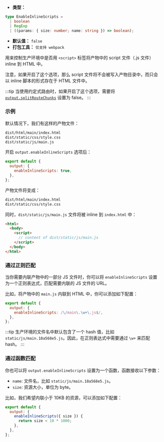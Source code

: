 - **类型：**

```ts
type EnableInlineScripts =
  | boolean
  | RegExp
  | ((params: { size: number; name: string }) => boolean);
```

- **默认值：** `false`
- **打包工具：** `仅支持 webpack`

用来控制生产环境中是否用 `<script>` 标签将产物中的 script 文件（.js 文件）inline 到 HTML 中。

注意，如果开启了这个选项，那么 script 文件将不会被写入产物目录中，而只会以 inline 脚本的形式存在于 HTML 文件中。

:::tip
当使用约定式路由时，如果开启了这个选项，需要将 [`output.splitRouteChunks`](https://modernjs.dev/configure/app/output/splitRouteChunks.html) 设置为 false。
:::

### 示例

默认情况下，我们有这样的产物文件：

```bash
dist/html/main/index.html
dist/static/css/style.css
dist/static/js/main.js
```

开启 `output.enableInlineScripts` 选项后：

```js
export default {
  output: {
    enableInlineScripts: true,
  },
};
```

产物文件将变成：

```bash
dist/html/main/index.html
dist/static/css/style.css
```

同时，`dist/static/js/main.js` 文件将被 inline 到 `index.html` 中：

```html
<html>
  <body>
    <script>
      // content of dist/static/js/main.js
    </script>
  </body>
</html>
```

### 通过正则匹配

当你需要内联产物中的一部分 JS 文件时，你可以将 `enableInlineScripts` 设置为一个正则表达式，匹配需要内联的 JS 文件的 URL。

比如，将产物中的 `main.js` 内联到 HTML 中，你可以添加如下配置：

```js
export default {
  output: {
    enableInlineScripts: /\/main\.\w+\.js$/,
  },
};
```

:::tip
生产环境的文件名中默认包含了一个 hash 值，比如 `static/js/main.18a568e5.js`。因此，在正则表达式中需要通过 `\w+` 来匹配 hash。
:::

### 通过函数匹配

你也可以将 `output.enableInlineScripts` 设置为一个函数，函数接收以下参数：

- `name`: 文件名，比如 `static/js/main.18a568e5.js`。
- `size`: 资源大小，单位为 byte。

比如，我们希望内联小于 10KB 的资源，可以添加如下配置：

```js
export default {
  output: {
    enableInlineScripts({ size }) {
      return size < 10 * 1000;
    },
  },
};
```
